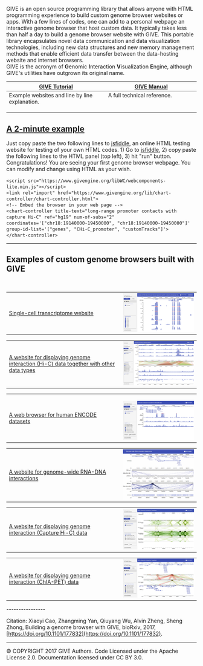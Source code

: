 GIVE  is an open source programming library that allows anyone with HTML programming experience to build custom genome browser websites or apps.  With a few lines of codes, one can add to a personal webpage an interactive genome browser that host custom data. It typically takes less than half a day to build a genome browser website with GIVE. 
This portable library encapsulates novel data communication and data visualization technologies, including new data structures and new memory management methods that enable efficient data transfer between the data-hosting website and internet browsers.  
GIVE is the acronym of **G**enomic **I**nteraction **V**isualization **E**ngine, although GIVE's utilities have outgrown its original name.

[GIVE Tutorial](https://github.com/Zhong-Lab-UCSD/Genomic-Interactive-Visualization-Engine/tree/master/tutorials)  | [GIVE Manual](https://github.com/Zhong-Lab-UCSD/Genomic-Interactive-Visualization-Engine/blob/master/manuals/index.md) 
-------------------------------------------------------------------------------------------------------------------|-------------------------------------------------------------------------------------------------------------------------------
Example websites and line by line explanation.                                                                     | A full technical reference.                                                                                               

## [A 2-minute example](https://jsfiddle.net/frankyan/mcdng033/1/)

Just copy paste the two following lines to [jsfiddle](https://jsfiddle.net), an online HTML testing website for testing of your own HTML codes. 1) Go to  [jsfiddle](https://jsfiddle.net), 2) copy paste the following lines to the HTML panel (top left), 3) hit "run" button.
Congratulations! You are seeing your first genome browser webpage. You can modify and change using HTML as your wish.
```
<script src="https://www.givengine.org/libWC/webcomponents-lite.min.js"></script> 
<link rel="import" href="https://www.givengine.org/lib/chart-controller/chart-controller.html">
<!-- Embed the browser in your web page -->
<chart-controller title-text="long-range promoter contacts with capture Hi-C" ref="hg19" num-of-subs="2" coordinates='["chr18:19140000-19450000", "chr18:19140000-19450000"]' group-id-list='["genes", "CHi-C_promoter", "customTracks"]'>
</chart-controller>
```

****************

## Examples of custom genome browsers built with GIVE

<table>
  <tr style="padding-bottom:10px;">
    <td width="60%">
      <a href="https://singlecell.genemo.org">Single-cell transcriptome website</a>
    </td>
    <td width="40%">
      <a href="https://singlecell.genemo.org"><img src="figures/give_singlecell.png" width="400px"></a>
    </td>
  </tr>
</table>

<table>
  <tr>
    <td width="60%">
      <a href="https://mcf7.givengine.org">A website for displaying genome interaction (Hi-C) data together with other data types</a>
    </td> 
    <td width="40%">
      <a href="https://mcf7.givengine.org"><img src="figures/give_hic.png" width="400px"></a>
    </td>
  </tr>
</table>

<table>
  <tr>
    <td width="60%">
      <a href="https://encode.genemo.org">A web browser for human ENCODE datasets</a>
    </td>
    <td width="40%">
      <a href="https://encode.genemo.org"><img src="figures/give_encode.png" width="400px"></a>
    </td>
  </tr>
</table>

<table>
  <tr>
    <td width="60%">
      <a href="https://margi.givengine.org">A website for genome-wide RNA-DNA interactions</a>
    </td>
    <td width="40%">
      <a href="https://margi.givengine.org"><img src="figures/give_RNAinteraction.jpg" width="400px"></a>
    </td>
  </tr>
</table>

<table>
  <tr>
    <td width="60%">
      <a href="https://chic.givengine.org">A website for displaying genome interaction (Capture Hi-C) data</a>
    </td>
    <td width="40%">
      <a href="https://chic.givengine.org"><img src="figures/give_hic1.png" width="400px"></a>
    </td>
  </tr>
</table>

<table>
  <tr>
    <td width="60%">
      <a href="https://chiapet.givengine.org">A website for displaying genome interaction (ChIA-PET) data</a>
    </td>
    <td width="40%">
      <a href="https://chiapet.givengine.org"><img src="figures/give_chiapet.png" width="400px"></a>
    </td>
  </tr>
</table>
----------------

Citation: Xiaoyi Cao, Zhangming Yan, Qiuyang Wu, Alvin Zheng, Sheng Zhong, Building a genome browser with GIVE,  bioRxiv, 2017, [https://doi.org/10.1101/177832](https://doi.org/10.1101/177832).

----------------

© COPYRIGHT 2017 GIVE Authors. Code Licensed under the Apache License 2.0. Documentation licensed under CC BY 3.0. 
